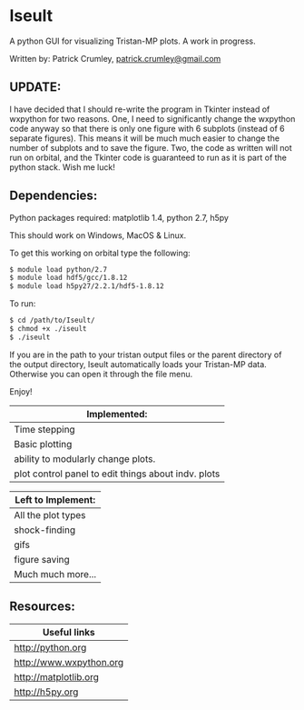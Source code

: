 # Iseult

A python GUI for visualizing Tristan-MP plots. A work in progress.

Written by:
Patrick Crumley, patrick.crumley@gmail.com

UPDATE:
-------
I have decided that I should re-write the program in Tkinter instead of wxpython
for two reasons. One, I need to significantly change the wxpython code anyway so
that there is only one figure with 6 subplots (instead of 6 separate figures).
This means it will be much much easier to change the number of subplots and to
save the figure. Two, the code as written will not run on orbital, and the
Tkinter code is guaranteed to run as it is part of the python stack. Wish me
luck!

Dependencies:
-------------

Python packages required: matplotlib 1.4, python 2.7, h5py

This should work on Windows, MacOS & Linux.

To get this working on orbital type the following:
```bash
$ module load python/2.7
$ module load hdf5/gcc/1.8.12
$ module load h5py27/2.2.1/hdf5-1.8.12
```

To run:

```bash
$ cd /path/to/Iseult/
$ chmod +x ./iseult
$ ./iseult
```

If you are in the path to your tristan output files or the parent directory of
the output directory, Iseult automatically loads your Tristan-MP data.
Otherwise you can open it through the file menu.

Enjoy!

| Implemented: |
| ------------ |
| Time stepping |
| Basic plotting |
| ability to modularly change plots. |
| plot control panel to edit things about indv. plots|


| Left to Implement:|
| ------------------ |
| All the plot types |
| shock-finding |
| gifs |
| figure saving |
| Much much more... |

Resources:
----------
| Useful links |
| ----------------------- |
| http://python.org
| http://www.wxpython.org |
| http://matplotlib.org |
| http://h5py.org |
